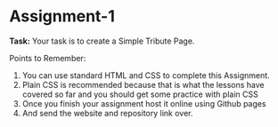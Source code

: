 # Assignment-1

**Task:** Your task is to create a Simple Tribute Page. 

Points to Remember:
1. You can use standard HTML and CSS to complete this Assignment.
2. Plain CSS is recommended because that is what the lessons have covered so far and you should get some practice with plain CSS
3. Once you finish your assignment host it online using Github pages
4. And send the website and repository link over.
